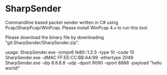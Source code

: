 SharpSender
===========

Commandline based packet sender written in C# using Pcap/SharpPcap/WinPcap.
Please install WinPcap 4.x to run this tool.

Please download the binary file by downloading "git:SharpSender/SharpSender.zip".

usage: SharpSender.exe -icmpv6 fe80::1:2:3 -type 10 -code 10
       SharpSender.exe -dMAC FF:EE:CC:BB:AA:99 -ethertype 2049
	   SharpSender.exe -dip 8.8.8.8 -udp -dport 9090 -sport 8888 -payload "hello world!"